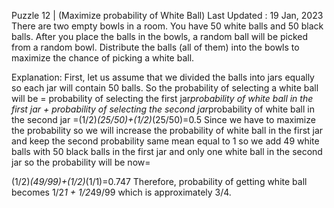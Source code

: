Puzzle 12 | (Maximize probability of White Ball)
Last Updated : 19 Jan, 2023
There are two empty bowls in a room. You have 50 white balls and 50 black balls. After you place the balls in the bowls, a random ball will be picked from a random bowl. Distribute the balls (all of them) into the bowls to maximize the chance of picking a white ball. 

  
  
  

Explanation: 
First, let us assume that we divided the balls into jars equally so each jar will contain 50 balls. 
So the probability of selecting a white ball will be = probability of selecting the first jar*probability of white ball in the first jar + probability of selecting the second jar*probability of white ball in the second jar 
=(1/2)*(25/50)+(1/2)*(25/50)=0.5
Since we have to maximize the probability so we will increase the probability of white ball in the first jar and keep the second probability same mean equal to 1 
so we add 49 white balls with 50 black balls in the first jar and only one white ball in the second jar 
so the probability will be now= 
 

(1/2)*(49/99)+(1/2)*(1/1)=0.747
Therefore, probability of getting white ball becomes 1/2*1 + 1/2*49/99 which is approximately 3/4. 
